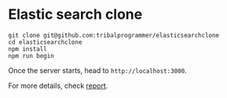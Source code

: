 # Elastic search clone

```
git clone git@github.com:tribalprogrammer/elasticsearchclone
cd elasticsearchclone
npm install
npm run begin
```

Once the server starts, head to `http://localhost:3000`.

For more details, check [report](REPORT.md).